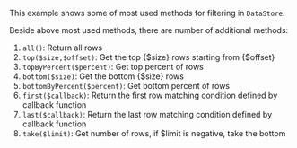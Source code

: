 This example shows some of most used methods for filtering in `DataStore`.

Beside above most used methods, there are number of additional methods:


1. `all()`: Return all rows
2. `top($size,$offset)`: Get the top {$size} rows starting from {$offset}
3. `topByPercent($percent)`: Get top percent of rows
4. `bottom($size)`: Get the bottom {$size} rows
5. `bottomByPercent($percent)`: Get bottom percent of rows
6. `first($callback)`: Return the first row matching condition defined by callback function
7. `last($callback)`: Return the last row matching condition defined by callback function
8. `take($limit)`: Get number of rows, if $limit is negative, take the bottom
